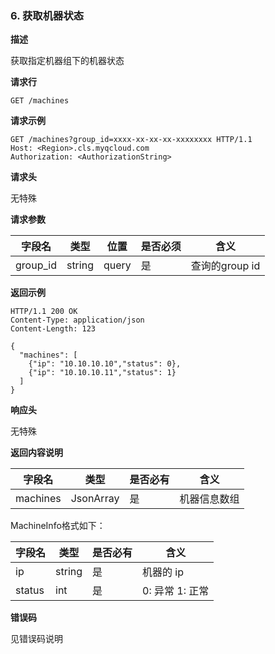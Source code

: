### 6. 获取机器状态

**描述**

获取指定机器组下的机器状态

**请求行**

```
GET /machines
```

**请求示例**

```
GET /machines?group_id=xxxx-xx-xx-xx-xxxxxxxx HTTP/1.1
Host: <Region>.cls.myqcloud.com
Authorization: <AuthorizationString>

```

**请求头**

无特殊

**请求参数**

| 字段名        |  类型  | 位置  | 是否必须 |      含义                       |
|--------------|--------|------|---------|--------------------------------|
| group_id     | string | query| 是      |查询的group id                   |

**返回示例**

```
HTTP/1.1 200 OK
Content-Type: application/json
Content-Length: 123

{
  "machines": [
    {"ip": "10.10.10.10","status": 0},
    {"ip": "10.10.10.11","status": 1}
  ]
}
```

**响应头**

无特殊

**返回内容说明**

|  字段名      |  类型     | 是否必有 |        含义                    |
|-------------|-----------|---------|-------------------------------|
| machines    |JsonArray  | 是      | 机器信息数组                    |

MachineInfo格式如下：

|  字段名     |  类型  | 是否必有 |        含义                    |
|------------|--------|---------|-------------------------------|
| ip         | string | 是      | 机器的 ip                      |
| status     | int    | 是      | 0: 异常   1: 正常              |

**错误码**

见错误码说明